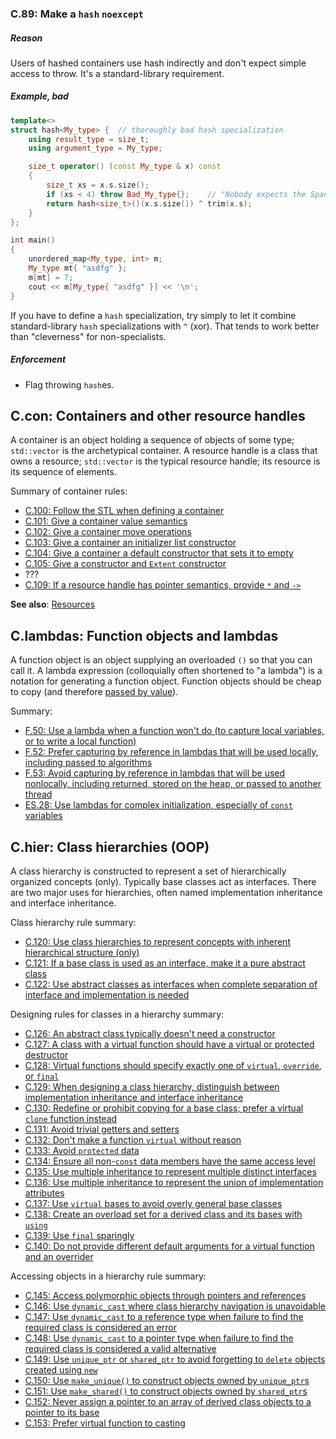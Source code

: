 ### <a name="Rc-hash"></a>C.89: Make a `hash` `noexcept`

##### Reason

Users of hashed containers use hash indirectly and don't expect simple access to throw.
It's a standard-library requirement.

##### Example, bad

```cpp
template<>
struct hash<My_type> {  // thoroughly bad hash specialization
    using result_type = size_t;
    using argument_type = My_type;

    size_t operator() (const My_type & x) const
    {
        size_t xs = x.s.size();
        if (xs < 4) throw Bad_My_type{};    // "Nobody expects the Spanish inquisition!"
        return hash<size_t>()(x.s.size()) ^ trim(x.s);
    }
};

int main()
{
    unordered_map<My_type, int> m;
    My_type mt{ "asdfg" };
    m[mt] = 7;
    cout << m[My_type{ "asdfg" }] << '\n';
}

```
If you have to define a `hash` specialization, try simply to let it combine standard-library `hash` specializations with `^` (xor).
That tends to work better than "cleverness" for non-specialists.

##### Enforcement

* Flag throwing `hash`es.

## <a name="SS-containers"></a>C.con: Containers and other resource handles

A container is an object holding a sequence of objects of some type; `std::vector` is the archetypical container.
A resource handle is a class that owns a resource; `std::vector` is the typical resource handle; its resource is its sequence of elements.

Summary of container rules:

* [C.100: Follow the STL when defining a container](#Rcon-stl)
* [C.101: Give a container value semantics](#Rcon-val)
* [C.102: Give a container move operations](#Rcon-move)
* [C.103: Give a container an initializer list constructor](#Rcon-init)
* [C.104: Give a container a default constructor that sets it to empty](#Rcon-empty)
* [C.105: Give a constructor and `Extent` constructor](#Rcon-val)
* ???
* [C.109: If a resource handle has pointer semantics, provide `*` and `->`](#rcon-ptr)

**See also**: [Resources](I-09-Resource%20management.md#S-resource)

## <a name="SS-lambdas"></a>C.lambdas: Function objects and lambdas

A function object is an object supplying an overloaded `()` so that you can call it.
A lambda expression (colloquially often shortened to "a lambda") is a notation for generating a function object.
Function objects should be cheap to copy (and therefore [passed by value](I-05-Functions-F.016.md#Rf-in)).

Summary:

* [F.50: Use a lambda when a function won't do (to capture local variables, or to write a local function)](I-05-Functions-F.050.md#Rf-capture-vs-overload)
* [F.52: Prefer capturing by reference in lambdas that will be used locally, including passed to algorithms](I-05-Functions-F.052.md#Rf-reference-capture)
* [F.53: Avoid capturing by reference in lambdas that will be used nonlocally, including returned, stored on the heap, or passed to another thread](I-05-Functions-F.053.md#Rf-value-capture)
* [ES.28: Use lambdas for complex initialization, especially of `const` variables](I-10-Expressions%20and%20Statements-ES.028.md#Res-lambda-init)

## <a name="SS-hier"></a>C.hier: Class hierarchies (OOP)

A class hierarchy is constructed to represent a set of hierarchically organized concepts (only).
Typically base classes act as interfaces.
There are two major uses for hierarchies, often named implementation inheritance and interface inheritance.

Class hierarchy rule summary:

* [C.120: Use class hierarchies to represent concepts with inherent hierarchical structure (only)](I-07-Constructors%2C%20assignments%2C%20and%20destructors-C.120.md#Rh-domain)
* [C.121: If a base class is used as an interface, make it a pure abstract class](I-07-Constructors%2C%20assignments%2C%20and%20destructors-C.121.md#Rh-abstract)
* [C.122: Use abstract classes as interfaces when complete separation of interface and implementation is needed](I-07-Constructors%2C%20assignments%2C%20and%20destructors-C.122.md#Rh-separation)

Designing rules for classes in a hierarchy summary:

* [C.126: An abstract class typically doesn't need a constructor](I-07-Constructors%2C%20assignments%2C%20and%20destructors-C.126.md#Rh-abstract-ctor)
* [C.127: A class with a virtual function should have a virtual or protected destructor](I-07-Constructors%2C%20assignments%2C%20and%20destructors-C.127.md#Rh-dtor)
* [C.128: Virtual functions should specify exactly one of `virtual`, `override`, or `final`](I-07-Constructors%2C%20assignments%2C%20and%20destructors-C.128.md#Rh-override)
* [C.129: When designing a class hierarchy, distinguish between implementation inheritance and interface inheritance](I-07-Constructors%2C%20assignments%2C%20and%20destructors-C.129.md#Rh-kind)
* [C.130: Redefine or prohibit copying for a base class; prefer a virtual `clone` function instead](I-07-Constructors%2C%20assignments%2C%20and%20destructors-C.130.md#Rh-copy)
* [C.131: Avoid trivial getters and setters](I-07-Constructors%2C%20assignments%2C%20and%20destructors-C.131.md#Rh-get)
* [C.132: Don't make a function `virtual` without reason](I-07-Constructors%2C%20assignments%2C%20and%20destructors-C.132.md#Rh-virtual)
* [C.133: Avoid `protected` data](I-07-Constructors%2C%20assignments%2C%20and%20destructors-C.133.md#Rh-protected)
* [C.134: Ensure all non-`const` data members have the same access level](I-07-Constructors%2C%20assignments%2C%20and%20destructors-C.134.md#Rh-public)
* [C.135: Use multiple inheritance to represent multiple distinct interfaces](I-07-Constructors%2C%20assignments%2C%20and%20destructors-C.135.md#Rh-mi-interface)
* [C.136: Use multiple inheritance to represent the union of implementation attributes](I-07-Constructors%2C%20assignments%2C%20and%20destructors-C.136.md#Rh-mi-implementation)
* [C.137: Use `virtual` bases to avoid overly general base classes](I-07-Constructors%2C%20assignments%2C%20and%20destructors-C.137.md#Rh-vbase)
* [C.138: Create an overload set for a derived class and its bases with `using`](I-07-Constructors%2C%20assignments%2C%20and%20destructors-C.138.md#Rh-using)
* [C.139: Use `final` sparingly](I-07-Constructors%2C%20assignments%2C%20and%20destructors-C.139.md#Rh-final)
* [C.140: Do not provide different default arguments for a virtual function and an overrider](I-07-Constructors%2C%20assignments%2C%20and%20destructors-C.139.md#Rh-virtual-default-arg)

Accessing objects in a hierarchy rule summary:

* [C.145: Access polymorphic objects through pointers and references](I-07-Constructors%2C%20assignments%2C%20and%20destructors-C.145.md#Rh-poly)
* [C.146: Use `dynamic_cast` where class hierarchy navigation is unavoidable](I-07-Constructors%2C%20assignments%2C%20and%20destructors-C.146.md#Rh-dynamic_cast)
* [C.147: Use `dynamic_cast` to a reference type when failure to find the required class is considered an error](I-07-Constructors%2C%20assignments%2C%20and%20destructors-C.147.md#Rh-ref-cast)
* [C.148: Use `dynamic_cast` to a pointer type when failure to find the required class is considered a valid alternative](I-07-Constructors%2C%20assignments%2C%20and%20destructors-C.148.md#Rh-ptr-cast)
* [C.149: Use `unique_ptr` or `shared_ptr` to avoid forgetting to `delete` objects created using `new`](I-07-Constructors%2C%20assignments%2C%20and%20destructors-C.149.md#Rh-smart)
* [C.150: Use `make_unique()` to construct objects owned by `unique_ptr`s](I-07-Constructors%2C%20assignments%2C%20and%20destructors-C.150.md#Rh-make_unique)
* [C.151: Use `make_shared()` to construct objects owned by `shared_ptr`s](I-07-Constructors%2C%20assignments%2C%20and%20destructors-C.151.md#Rh-make_shared)
* [C.152: Never assign a pointer to an array of derived class objects to a pointer to its base](I-07-Constructors%2C%20assignments%2C%20and%20destructors-C.152.md#Rh-array)
* [C.153: Prefer virtual function to casting](I-07-Constructors%2C%20assignments%2C%20and%20destructors-C.153.md#Rh-use-virtual)

